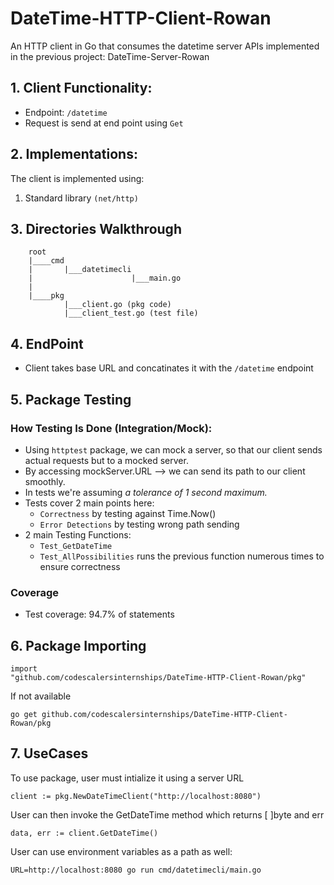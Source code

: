 # DateTime-HTTP-Client-Rowan
 An HTTP client in Go that consumes the datetime server APIs implemented in the previous project: DateTime-Server-Rowan 

## 1. Client Functionality:

- Endpoint: `/datetime`
- Request is send at end point using `Get`

## 2. Implementations:

The client is implemented using:
1. Standard library `(net/http)`

## 3. Directories Walkthrough
        root  
        |____cmd
        |       |___datetimecli
        |                      |___main.go
        |
        |____pkg
                |___client.go (pkg code)
                |___client_test.go (test file)
## 4. EndPoint 
   - Client takes base URL and concatinates it with the `/datetime` endpoint

## 5. Package Testing
### How Testing Is Done (Integration/Mock):
- Using `httptest` package, we can mock a server, so that our client sends actual requests but to a mocked server.
- By accessing mockServer.URL --> we can send its path to our client smoothly.
- In tests we're assuming _a tolerance of 1 second maximum._
- Tests cover 2 main points here:
  - `Correctness` by testing against Time.Now()
  - `Error Detections` by testing wrong path sending
- 2 main Testing Functions:
  - `Test_GetDateTime`
  - `Test_AllPossibilities` runs the previous function numerous times to ensure correctness

### Coverage
- Test coverage: 94.7% of statements

## 6. Package Importing
```
import
"github.com/codescalersinternships/DateTime-HTTP-Client-Rowan/pkg"
```
If not available
```
go get github.com/codescalersinternships/DateTime-HTTP-Client-Rowan/pkg
```
## 7. UseCases

<!-- ### Commands:  -->
 To use package, user must intialize it using a server URL
```
client := pkg.NewDateTimeClient("http://localhost:8080")
```
 User can then invoke the GetDateTime method which returns [ ]byte and err
```
data, err := client.GetDateTime()
```
User can use environment variables as a path as well:
```
URL=http://localhost:8080 go run cmd/datetimecli/main.go
```